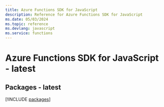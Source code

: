 ```yaml
---
title: Azure Functions SDK for JavaScript
description: Reference for Azure Functions SDK for JavaScript
ms.date: 05/03/2024
ms.topic: reference
ms.devlang: javascript
ms.service: functions
---
```

# Azure Functions SDK for JavaScript - latest
## Packages - latest
[!INCLUDE [packages](functions-index.md)]